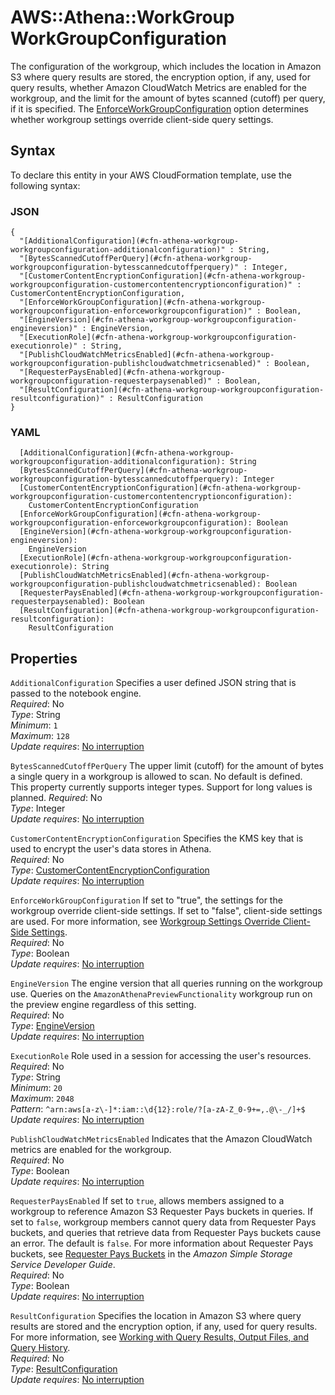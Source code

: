 # AWS::Athena::WorkGroup WorkGroupConfiguration<a name="aws-properties-athena-workgroup-workgroupconfiguration"></a>

The configuration of the workgroup, which includes the location in Amazon S3 where query results are stored, the encryption option, if any, used for query results, whether Amazon CloudWatch Metrics are enabled for the workgroup, and the limit for the amount of bytes scanned \(cutoff\) per query, if it is specified\. The [EnforceWorkGroupConfiguration](https://docs.aws.amazon.com/AWSCloudFormation/latest/UserGuide/aws-properties-athena-workgroup-workgroupconfiguration.html#cfn-athena-workgroup-workgroupconfiguration-enforceworkgroupconfiguration) option determines whether workgroup settings override client\-side query settings\.

## Syntax<a name="aws-properties-athena-workgroup-workgroupconfiguration-syntax"></a>

To declare this entity in your AWS CloudFormation template, use the following syntax:

### JSON<a name="aws-properties-athena-workgroup-workgroupconfiguration-syntax.json"></a>

```
{
  "[AdditionalConfiguration](#cfn-athena-workgroup-workgroupconfiguration-additionalconfiguration)" : String,
  "[BytesScannedCutoffPerQuery](#cfn-athena-workgroup-workgroupconfiguration-bytesscannedcutoffperquery)" : Integer,
  "[CustomerContentEncryptionConfiguration](#cfn-athena-workgroup-workgroupconfiguration-customercontentencryptionconfiguration)" : CustomerContentEncryptionConfiguration,
  "[EnforceWorkGroupConfiguration](#cfn-athena-workgroup-workgroupconfiguration-enforceworkgroupconfiguration)" : Boolean,
  "[EngineVersion](#cfn-athena-workgroup-workgroupconfiguration-engineversion)" : EngineVersion,
  "[ExecutionRole](#cfn-athena-workgroup-workgroupconfiguration-executionrole)" : String,
  "[PublishCloudWatchMetricsEnabled](#cfn-athena-workgroup-workgroupconfiguration-publishcloudwatchmetricsenabled)" : Boolean,
  "[RequesterPaysEnabled](#cfn-athena-workgroup-workgroupconfiguration-requesterpaysenabled)" : Boolean,
  "[ResultConfiguration](#cfn-athena-workgroup-workgroupconfiguration-resultconfiguration)" : ResultConfiguration
}
```

### YAML<a name="aws-properties-athena-workgroup-workgroupconfiguration-syntax.yaml"></a>

```
  [AdditionalConfiguration](#cfn-athena-workgroup-workgroupconfiguration-additionalconfiguration): String
  [BytesScannedCutoffPerQuery](#cfn-athena-workgroup-workgroupconfiguration-bytesscannedcutoffperquery): Integer
  [CustomerContentEncryptionConfiguration](#cfn-athena-workgroup-workgroupconfiguration-customercontentencryptionconfiguration):
    CustomerContentEncryptionConfiguration
  [EnforceWorkGroupConfiguration](#cfn-athena-workgroup-workgroupconfiguration-enforceworkgroupconfiguration): Boolean
  [EngineVersion](#cfn-athena-workgroup-workgroupconfiguration-engineversion):
    EngineVersion
  [ExecutionRole](#cfn-athena-workgroup-workgroupconfiguration-executionrole): String
  [PublishCloudWatchMetricsEnabled](#cfn-athena-workgroup-workgroupconfiguration-publishcloudwatchmetricsenabled): Boolean
  [RequesterPaysEnabled](#cfn-athena-workgroup-workgroupconfiguration-requesterpaysenabled): Boolean
  [ResultConfiguration](#cfn-athena-workgroup-workgroupconfiguration-resultconfiguration):
    ResultConfiguration
```

## Properties<a name="aws-properties-athena-workgroup-workgroupconfiguration-properties"></a>

`AdditionalConfiguration` <a name="cfn-athena-workgroup-workgroupconfiguration-additionalconfiguration"></a>
Specifies a user defined JSON string that is passed to the notebook engine\.  
_Required_: No  
_Type_: String  
_Minimum_: `1`  
_Maximum_: `128`  
_Update requires_: [No interruption](https://docs.aws.amazon.com/AWSCloudFormation/latest/UserGuide/using-cfn-updating-stacks-update-behaviors.html#update-no-interrupt)

`BytesScannedCutoffPerQuery` <a name="cfn-athena-workgroup-workgroupconfiguration-bytesscannedcutoffperquery"></a>
The upper limit \(cutoff\) for the amount of bytes a single query in a workgroup is allowed to scan\. No default is defined\.  
This property currently supports integer types\. Support for long values is planned\.
_Required_: No  
_Type_: Integer  
_Update requires_: [No interruption](https://docs.aws.amazon.com/AWSCloudFormation/latest/UserGuide/using-cfn-updating-stacks-update-behaviors.html#update-no-interrupt)

`CustomerContentEncryptionConfiguration` <a name="cfn-athena-workgroup-workgroupconfiguration-customercontentencryptionconfiguration"></a>
Specifies the KMS key that is used to encrypt the user's data stores in Athena\.  
_Required_: No  
_Type_: [CustomerContentEncryptionConfiguration](aws-properties-athena-workgroup-customercontentencryptionconfiguration.md)  
_Update requires_: [No interruption](https://docs.aws.amazon.com/AWSCloudFormation/latest/UserGuide/using-cfn-updating-stacks-update-behaviors.html#update-no-interrupt)

`EnforceWorkGroupConfiguration` <a name="cfn-athena-workgroup-workgroupconfiguration-enforceworkgroupconfiguration"></a>
If set to "true", the settings for the workgroup override client\-side settings\. If set to "false", client\-side settings are used\. For more information, see [Workgroup Settings Override Client\-Side Settings](https://docs.aws.amazon.com/athena/latest/ug/workgroups-settings-override.html)\.  
_Required_: No  
_Type_: Boolean  
_Update requires_: [No interruption](https://docs.aws.amazon.com/AWSCloudFormation/latest/UserGuide/using-cfn-updating-stacks-update-behaviors.html#update-no-interrupt)

`EngineVersion` <a name="cfn-athena-workgroup-workgroupconfiguration-engineversion"></a>
The engine version that all queries running on the workgroup use\. Queries on the `AmazonAthenaPreviewFunctionality` workgroup run on the preview engine regardless of this setting\.  
_Required_: No  
_Type_: [EngineVersion](aws-properties-athena-workgroup-engineversion.md)  
_Update requires_: [No interruption](https://docs.aws.amazon.com/AWSCloudFormation/latest/UserGuide/using-cfn-updating-stacks-update-behaviors.html#update-no-interrupt)

`ExecutionRole` <a name="cfn-athena-workgroup-workgroupconfiguration-executionrole"></a>
Role used in a session for accessing the user's resources\.  
_Required_: No  
_Type_: String  
_Minimum_: `20`  
_Maximum_: `2048`  
_Pattern_: `^arn:aws[a-z\-]*:iam::\d{12}:role/?[a-zA-Z_0-9+=,.@\-_/]+$`  
_Update requires_: [No interruption](https://docs.aws.amazon.com/AWSCloudFormation/latest/UserGuide/using-cfn-updating-stacks-update-behaviors.html#update-no-interrupt)

`PublishCloudWatchMetricsEnabled` <a name="cfn-athena-workgroup-workgroupconfiguration-publishcloudwatchmetricsenabled"></a>
Indicates that the Amazon CloudWatch metrics are enabled for the workgroup\.  
_Required_: No  
_Type_: Boolean  
_Update requires_: [No interruption](https://docs.aws.amazon.com/AWSCloudFormation/latest/UserGuide/using-cfn-updating-stacks-update-behaviors.html#update-no-interrupt)

`RequesterPaysEnabled` <a name="cfn-athena-workgroup-workgroupconfiguration-requesterpaysenabled"></a>
If set to `true`, allows members assigned to a workgroup to reference Amazon S3 Requester Pays buckets in queries\. If set to `false`, workgroup members cannot query data from Requester Pays buckets, and queries that retrieve data from Requester Pays buckets cause an error\. The default is `false`\. For more information about Requester Pays buckets, see [Requester Pays Buckets](https://docs.aws.amazon.com/AmazonS3/latest/dev/RequesterPaysBuckets.html) in the _Amazon Simple Storage Service Developer Guide_\.  
_Required_: No  
_Type_: Boolean  
_Update requires_: [No interruption](https://docs.aws.amazon.com/AWSCloudFormation/latest/UserGuide/using-cfn-updating-stacks-update-behaviors.html#update-no-interrupt)

`ResultConfiguration` <a name="cfn-athena-workgroup-workgroupconfiguration-resultconfiguration"></a>
Specifies the location in Amazon S3 where query results are stored and the encryption option, if any, used for query results\. For more information, see [Working with Query Results, Output Files, and Query History](https://docs.aws.amazon.com/athena/latest/ug/querying.html)\.  
_Required_: No  
_Type_: [ResultConfiguration](aws-properties-athena-workgroup-resultconfiguration.md)  
_Update requires_: [No interruption](https://docs.aws.amazon.com/AWSCloudFormation/latest/UserGuide/using-cfn-updating-stacks-update-behaviors.html#update-no-interrupt)
